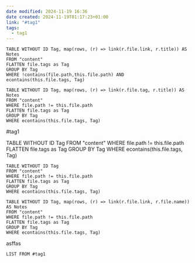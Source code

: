 ```yaml
---
date modified: 2024-11-19 16:36
date created: 2024-11-19T01:17:23+01:00
link: "#tag1"
tags:
  - tag1
---
```

```dataview
TABLE WITHOUT ID Tag, map(rows, (r) => link(r.file.link, r.title)) AS Notes
FROM "content"
FLATTEN file.tags as Tag
GROUP BY Tag
WHERE !contains(file.path,this.file.path) AND econtains(this.file.tags, Tag)
```

```dataview
TABLE WITHOUT ID Tag, map(rows, (r) => link(r.file.tag, r.title)) AS Notes
FROM "content"
WHERE file.path != this.file.path
FLATTEN file.tags as Tag
GROUP BY Tag
WHERE econtains(this.file.tags, Tag)
```


#tag1 

TABLE WITHOUT ID Tag
FROM "content"
WHERE file.path != this.file.path
FLATTEN file.tags as Tag
GROUP BY Tag
WHERE econtains(this.file.tags, Tag)
```dataview
TABLE WITHOUT ID Tag
FROM "content"
WHERE file.path != this.file.path
FLATTEN file.tags as Tag
GROUP BY Tag
WHERE econtains(this.file.tags, Tag)

```

```dataview
TABLE WITHOUT ID Tag, map(rows, (r) => link(r.file.link, r.file.name)) AS Notes
FROM "content"
WHERE file.path != this.file.path
FLATTEN file.tags as Tag
GROUP BY Tag
WHERE econtains(this.file.tags, Tag)

```



asffas


```dataview
LIST FROM #tag1  
```